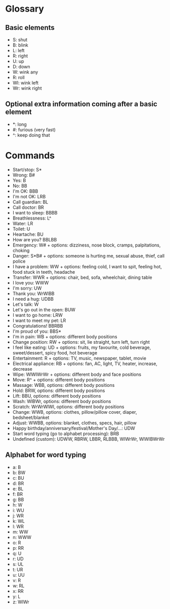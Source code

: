 # Glossary
## Basic elements
* S: shut
* B: blink
* L: left
* R: right
* U: up
* D: down
* W: wink any
* R: roll
* Wl: wink left
* Wr: wink right

## Optional extra information coming after a basic element
* \*: long
* \#: furious (very fast)
* \^: keep doing that

# Commands
* Start/stop: S*
* Wrong: B#
* Yes: B
* No: BB
* I'm OK: BBB
* I'm not OK: LRB
* Call guardian: BL
* Call doctor: BR
* I want to sleep: BBBB
* Breathlessness: L^
* Water: LR
* Toilet: U
* Heartache: BU
* How are you? BBLBB
* Emergency: W# + options: dizziness, nose block, cramps, palpitations, choking
* Danger: S*B# + options: someone is hurting me, sexual abuse, thief, call police
* I have a problem: WW + options: feeling cold, I want to spit, feeling hot, food stuck in teeth, headache
* Transfer: WWR + options: chair, bed, sofa, wheelchair, dining table
* I love you: WWW
* I'm sorry: UW
* Thank you: WrWlBB
* I need a hug: UDBB
* Let's talk: W
* Let's go out in the open: BUW
* I want to go home: LRW
* I want to meet my pet: LR
* Congratulations! BBRBB
* I'm proud of you: BBS*
* I'm in pain: WB + options: different body positions
* Change position: RW + options: sit, lie straight, turn left, turn right
* I feel like eating: UD + options: fruits, my favourite, cold beverage, sweet/dessert, spicy food, hot beverage
* Entertainment: R + options: TV, music, newspaper, tablet, movie
* Electrical appliance: RB + options: fan, AC, light, TV, heater, increase, decrease
* Wipe: WlWlWrWr + options: different body and face positions
* Move: R^ + options: different body positions
* Massage: WBB, options: different body positions
* Hold: BRW, options: different body positions
* Lift: BBU, options: different body positions
* Wash: WlBWr, options: different body positions
* Scratch: WrWrWlWl, options: different body positions
* Change: WWB, options: clothes, pillow/pillow cover, diaper, bedsheet/blanket
* Adjust: WWBB, options: blanket, clothes, specs, hair, pillow
* Happy birthday/anniversary/festival/Mother's Day/...: UDW
* Start word typing (go to alphabet processing): BRB
* Undefined (custom): UDWW, RBRW, LBBR, RLBBB, WlWrWr, WlWlBWrWr

## Alphabet for word typing
* a: B
* b: BW
* c: BU
* d: BR
* e: BL
* f: BR
* g: BB
* h: W
* i: WU
* j: WR
* k: WL
* l: WR
* m: WW
* n: WWW
* o: R
* p: RR
* q: U
* r: UD
* s: UL
* t: UR
* u: UU
* v: R
* w: RL
* x: RR
* y: L
* z: WlWr
